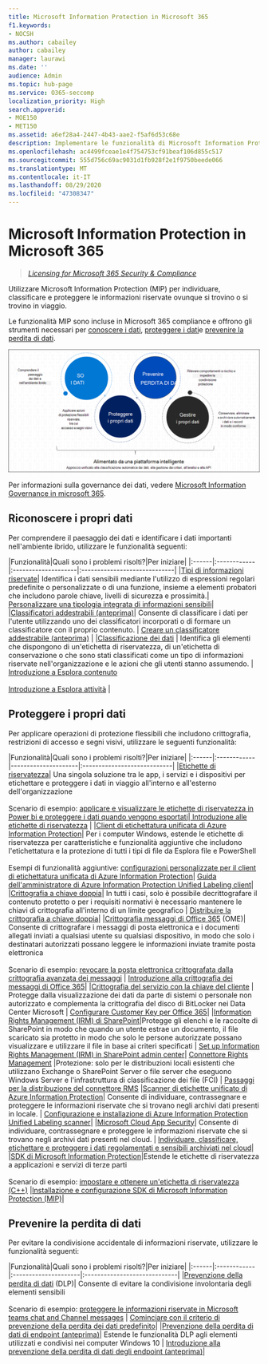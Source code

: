```yaml
---
title: Microsoft Information Protection in Microsoft 365
f1.keywords:
- NOCSH
ms.author: cabailey
author: cabailey
manager: laurawi
ms.date: ''
audience: Admin
ms.topic: hub-page
ms.service: O365-seccomp
localization_priority: High
search.appverid:
- MOE150
- MET150
ms.assetid: a6ef28a4-2447-4b43-aae2-f5af6d53c68e
description: Implementare le funzionalità di Microsoft Information Protection (MIP) utilizzando la conformità di Microsoft 365 per individuare, classificare e proteggere le informazioni riservate ovunque si trovino o si trovino in viaggio.
ms.openlocfilehash: ac4499fceae1e4f754753cf91beaf106d855c517
ms.sourcegitcommit: 555d756c69ac9031d1fb928f2e1f9750beede066
ms.translationtype: MT
ms.contentlocale: it-IT
ms.lasthandoff: 08/29/2020
ms.locfileid: "47308347"
---
```

# <a name="microsoft-information-protection-in-microsoft-365"></a>Microsoft Information Protection in Microsoft 365

>*[Licensing for Microsoft 365 Security & Compliance](https://docs.microsoft.com/office365/servicedescriptions/microsoft-365-service-descriptions/microsoft-365-tenantlevel-services-licensing-guidance/microsoft-365-security-compliance-licensing-guidance)*

Utilizzare Microsoft Information Protection (MIP) per individuare, classificare e proteggere le informazioni riservate ovunque si trovino o si trovino in viaggio.

Le funzionalità MIP sono incluse in Microsoft 365 compliance e offrono gli strumenti necessari per [conoscere i dati](#know-your-data), [proteggere i dati](#protect-your-data)e [prevenire la perdita di dati](#prevent-data-loss).

![Conoscere i dati, proteggere i dati, prevenire la perdita di dati, governare i dati](../media/powered-by-intelligent-platform.png)

Per informazioni sulla governance dei dati, vedere [Microsoft Information Governance in microsoft 365](manage-Information-governance.md).

## <a name="know-your-data"></a>Riconoscere i propri dati

Per comprendere il paesaggio dei dati e identificare i dati importanti nell'ambiente ibrido, utilizzare le funzionalità seguenti:
 
|Funzionalità|Quali sono i problemi risolti?|Per iniziare|
|:------|:------------|:--------------------|:-----------------------------|
|[Tipi di informazioni riservate](sensitive-information-type-entity-definitions.md)| Identifica i dati sensibili mediante l'utilizzo di espressioni regolari predefinite o personalizzate o di una funzione, insieme a elementi probatori che includono parole chiave, livelli di sicurezza e prossimità.| [Personalizzare una tipologia integrata di informazioni sensibili](customize-a-built-in-sensitive-information-type.md)|
|[Classificatori addestrabili (anteprima)](classifier-getting-started-with.md)| Consente di classificare i dati per l'utente utilizzando uno dei classificatori incorporati o di formare un classificatore con il proprio contenuto. | [Creare un classificatore addestrabile (anteprima)](classifier-creating-a-trainable-classifier.md) |
|[Classificazione dei dati](data-classification-overview.md) | Identifica gli elementi che dispongono di un'etichetta di riservatezza, di un'etichetta di conservazione o che sono stati classificati come un tipo di informazioni riservate nell'organizzazione e le azioni che gli utenti stanno assumendo.  | [Introduzione a Esplora contenuto](data-classification-content-explorer.md)<br /><br /> [Introduzione a Esplora attività](data-classification-activity-explorer.md) |

## <a name="protect-your-data"></a>Proteggere i propri dati

Per applicare operazioni di protezione flessibili che includono crittografia, restrizioni di accesso e segni visivi, utilizzare le seguenti funzionalità:

|Funzionalità|Quali sono i problemi risolti?|Per iniziare|
|:------|:------------|---------------------|:----------------------------|
|[Etichette di riservatezza](sensitivity-labels.md)| Una singola soluzione tra le app, i servizi e i dispositivi per etichettare e proteggere i dati in viaggio all'interno e all'esterno dell'organizzazione <br /><br />Scenario di esempio: [applicare e visualizzare le etichette di riservatezza in Power bi e proteggere i dati quando vengono esportati](https://docs.microsoft.com/power-bi/admin/service-security-data-protection-overview)|[ Introduzione alle etichette di riservatezza](get-started-with-sensitivity-labels.md) |
|[Client di etichettatura unificata di Azure Information Protection](https://docs.microsoft.com/azure/information-protection/rms-client/aip-clientv2)| Per i computer Windows, estende le etichette di riservatezza per caratteristiche e funzionalità aggiuntive che includono l'etichettatura e la protezione di tutti i tipi di file da Esplora file e PowerShell<br /><br /> Esempi di funzionalità aggiuntive: [configurazioni personalizzate per il client di etichettatura unificata di Azure Information Protection](https://docs.microsoft.com/azure/information-protection/rms-client/clientv2-admin-guide-customizations)| [Guida dell'amministratore di Azure Information Protection Unified Labeling client](https://docs.microsoft.com/azure/information-protection/rms-client/clientv2-admin-guide)|
|[Crittografia a chiave doppia](double-key-encryption.md)| In tutti i casi, solo è possibile decrittografare il contenuto protetto o per i requisiti normativi è necessario mantenere le chiavi di crittografia all'interno di un limite geografico | [Distribuire la crittografia a chiave doppia](double-key-encryption.md#deploy-double-key-encryption)|
|[Crittografia messaggi di Office 365](ome.md) (OME)| Consente di crittografare i messaggi di posta elettronica e i documenti allegati inviati a qualsiasi utente su qualsiasi dispositivo, in modo che solo i destinatari autorizzati possano leggere le informazioni inviate tramite posta elettronica  <br /><br />Scenario di esempio: [revocare la posta elettronica crittografata dalla crittografia avanzata dei messaggi](revoke-ome-encrypted-mail.md) | [Introduzione alla crittografia dei messaggi di Office 365](set-up-new-message-encryption-capabilities.md)|
|[Crittografia del servizio con la chiave del cliente](customer-key-overview.md) | Protegge dalla visualizzazione dei dati da parte di sistemi o personale non autorizzato e complementa la crittografia del disco di BitLocker nei Data Center Microsoft | [Configurare Customer Key per Office 365](customer-key-set-up.md)|
|[Information Rights Management (IRM) di SharePoint](set-up-irm-in-sp-admin-center.md#irm-enable-sharepoint-document-libraries-and-lists)|Protegge gli elenchi e le raccolte di SharePoint in modo che quando un utente estrae un documento, il file scaricato sia protetto in modo che solo le persone autorizzate possano visualizzare e utilizzare il file in base ai criteri specificati | [Set up Information Rights Management (IRM) in SharePoint admin center](set-up-irm-in-sp-admin-center.md)|
[Connettore Rights Management](https://docs.microsoft.com/azure/information-protection/deploy-rms-connector) |Protezione: solo per le distribuzioni locali esistenti che utilizzano Exchange o SharePoint Server o file server che eseguono Windows Server e l'infrastruttura di classificazione dei file (FCI) | [Passaggi per la distribuzione del connettore RMS](https://docs.microsoft.com/azure/information-protection/deploy-rms-connector#steps-to-deploy-the-rms-connector)
|[Scanner di etichette unificato di Azure Information Protection](https://docs.microsoft.com/azure/information-protection/deploy-aip-scanner)| Consente di individuare, contrassegnare e proteggere le informazioni riservate che si trovano negli archivi dati presenti in locale. | [Configurazione e installazione di Azure Information Protection Unified Labeling scanner](https://docs.microsoft.com/azure/information-protection/deploy-aip-scanner-configure-install)|
|[Microsoft Cloud App Security](https://docs.microsoft.com/cloud-app-security/what-is-cloud-app-security)| Consente di individuare, contrassegnare e proteggere le informazioni riservate che si trovano negli archivi dati presenti nel cloud. | [Individuare, classificare, etichettare e proteggere i dati regolamentati e sensibili archiviati nel cloud](https://docs.microsoft.com/cloud-app-security/best-practices#discover-classify-label-and-protect-regulated-and-sensitive-data-stored-in-the-cloud)|
|[SDK di Microsoft Information Protection](https://docs.microsoft.com/information-protection/develop/overview#microsoft-information-protection-sdk)|Estende le etichette di riservatezza a applicazioni e servizi di terze parti  <br /><br /> Scenario di esempio: [impostare e ottenere un'etichetta di riservatezza (C++)](https://docs.microsoft.com/information-protection/develop/quick-file-set-get-label-cpp) |[Installazione e configurazione SDK di Microsoft Information Protection (MIP)](https://docs.microsoft.com/information-protection/develop/setup-configure-mip)|

## <a name="prevent-data-loss"></a>Prevenire la perdita di dati

Per evitare la condivisione accidentale di informazioni riservate, utilizzare le funzionalità seguenti:


|Funzionalità|Quali sono i problemi risolti?|Per iniziare|
|:------|:------------|:---------------------|:-----------------------------|
|[Prevenzione della perdita di dati](data-loss-prevention-policies.md) (DLP)| Consente di evitare la condivisione involontaria degli elementi sensibili <br /><br />Scenario di esempio: [proteggere le informazioni riservate in Microsoft teams chat and Channel messages](dlp-microsoft-teams.md) | [Cominciare con il criterio di prevenzione della perdita dei dati predefinito](get-started-with-the-default-dlp-policy.md)|
|[Prevenzione della perdita di dati di endpoint (anteprima)](endpoint-dlp-learn-about.md)| Estende le funzionalità DLP agli elementi utilizzati e condivisi nei computer Windows 10 | [Introduzione alla prevenzione della perdita di dati degli endpoint (anteprima)](endpoint-dlp-getting-started.md)|
